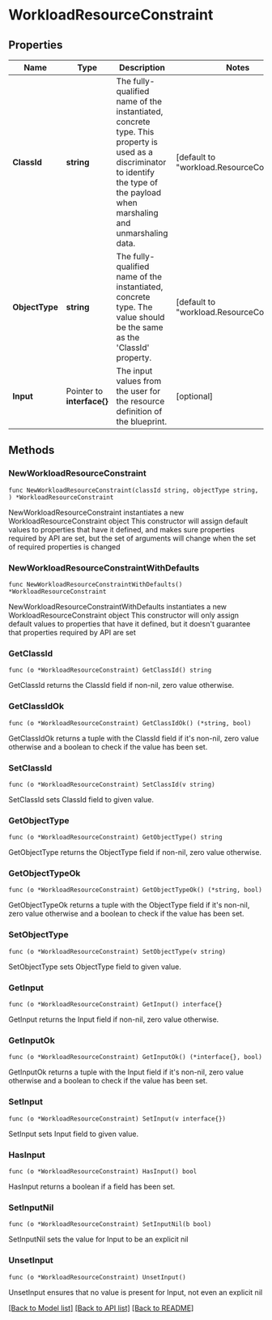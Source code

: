 # WorkloadResourceConstraint

## Properties

Name | Type | Description | Notes
------------ | ------------- | ------------- | -------------
**ClassId** | **string** | The fully-qualified name of the instantiated, concrete type. This property is used as a discriminator to identify the type of the payload when marshaling and unmarshaling data. | [default to "workload.ResourceConstraint"]
**ObjectType** | **string** | The fully-qualified name of the instantiated, concrete type. The value should be the same as the &#39;ClassId&#39; property. | [default to "workload.ResourceConstraint"]
**Input** | Pointer to **interface{}** | The input values from the user for the resource definition of the blueprint. | [optional] 

## Methods

### NewWorkloadResourceConstraint

`func NewWorkloadResourceConstraint(classId string, objectType string, ) *WorkloadResourceConstraint`

NewWorkloadResourceConstraint instantiates a new WorkloadResourceConstraint object
This constructor will assign default values to properties that have it defined,
and makes sure properties required by API are set, but the set of arguments
will change when the set of required properties is changed

### NewWorkloadResourceConstraintWithDefaults

`func NewWorkloadResourceConstraintWithDefaults() *WorkloadResourceConstraint`

NewWorkloadResourceConstraintWithDefaults instantiates a new WorkloadResourceConstraint object
This constructor will only assign default values to properties that have it defined,
but it doesn't guarantee that properties required by API are set

### GetClassId

`func (o *WorkloadResourceConstraint) GetClassId() string`

GetClassId returns the ClassId field if non-nil, zero value otherwise.

### GetClassIdOk

`func (o *WorkloadResourceConstraint) GetClassIdOk() (*string, bool)`

GetClassIdOk returns a tuple with the ClassId field if it's non-nil, zero value otherwise
and a boolean to check if the value has been set.

### SetClassId

`func (o *WorkloadResourceConstraint) SetClassId(v string)`

SetClassId sets ClassId field to given value.


### GetObjectType

`func (o *WorkloadResourceConstraint) GetObjectType() string`

GetObjectType returns the ObjectType field if non-nil, zero value otherwise.

### GetObjectTypeOk

`func (o *WorkloadResourceConstraint) GetObjectTypeOk() (*string, bool)`

GetObjectTypeOk returns a tuple with the ObjectType field if it's non-nil, zero value otherwise
and a boolean to check if the value has been set.

### SetObjectType

`func (o *WorkloadResourceConstraint) SetObjectType(v string)`

SetObjectType sets ObjectType field to given value.


### GetInput

`func (o *WorkloadResourceConstraint) GetInput() interface{}`

GetInput returns the Input field if non-nil, zero value otherwise.

### GetInputOk

`func (o *WorkloadResourceConstraint) GetInputOk() (*interface{}, bool)`

GetInputOk returns a tuple with the Input field if it's non-nil, zero value otherwise
and a boolean to check if the value has been set.

### SetInput

`func (o *WorkloadResourceConstraint) SetInput(v interface{})`

SetInput sets Input field to given value.

### HasInput

`func (o *WorkloadResourceConstraint) HasInput() bool`

HasInput returns a boolean if a field has been set.

### SetInputNil

`func (o *WorkloadResourceConstraint) SetInputNil(b bool)`

 SetInputNil sets the value for Input to be an explicit nil

### UnsetInput
`func (o *WorkloadResourceConstraint) UnsetInput()`

UnsetInput ensures that no value is present for Input, not even an explicit nil

[[Back to Model list]](../README.md#documentation-for-models) [[Back to API list]](../README.md#documentation-for-api-endpoints) [[Back to README]](../README.md)


